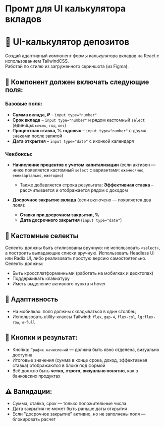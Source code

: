 # Промт для UI калькулятора вкладов 
# 🎨 UI-калькулятор депозитов

Создай адаптивный компонент формы калькулятора вкладов на React с использованием TailwindCSS.  
Работай по стилю из загруженного скриншота (из Figma).

## 🔷 Компонент должен включать следующие поля:

### Базовые поля:
- **Сумма вклада, ₽** – `input type="number"`
- **Срок вклада** – `input type="number"` и рядом кастомный `select` (единицы: `месяц`, `год`, `лет`)
- **Процентная ставка, % годовых** – `input type="number"` с двумя знаками после запятой
- **Дата открытия** – `input type="date"` с иконкой календаря

### Чекбоксы:
- **Начисление процентов с учетом капитализации** (если активен — ниже появляется кастомный `select` с вариантами: `ежемесячно`, `ежеквартально`, `ежегодно`)
  - Также добавляется строка результата: **Эффективная ставка** – рассчитывается и отображается рядом с доходом

- **Досрочное закрытие вклада** (если включено — появляется два поля):
  - **Ставка при досрочном закрытии, %**
  - **Дата досрочного закрытия** (`input type="date"`)

## 📲 Кастомные селекты
Селекты должны быть стилизованы вручную: не использовать `<select>`, а построить выпадающие списки вручную. Использовать Headless UI или Radix UI, либо реализовать простую версию самостоятельно.  
Селекты должны:
- Быть кроссплатформенными (работать на мобилках и десктопах)
- Поддерживать клавиатуру
- Иметь выделение активного пункта и hover

## 📐 Адаптивность
- На мобилках: поля должны складываться в один столбец
- Использовать utility-классы Tailwind: `flex`, `gap-4`, `flex-col`, `lg:flex-row`, `w-full`

## 🧾 Кнопки и результат:
- Кнопка: `График начислений` — должна быть явно отделена, визуально доступна
- Итоговые значения (сумма в конце срока, доход, эффективная ставка) отображаются в блоке под формой
- Всё должно быть **четко, строго, визуально понятно**, как в банковских продуктах

## ⚠️ Валидации:
- Сумма, ставка, срок — только положительные числа
- Дата закрытия не может быть раньше даты открытия
- Если "досрочное закрытие" активно, но не заполнены поля — блокировать расчет
